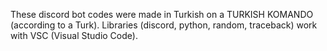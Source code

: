 These discord bot codes were made in Turkish on a TURKISH KOMANDO (according to a Turk). Libraries (discord, python, random, traceback) work with VSC (Visual Studio Code).
